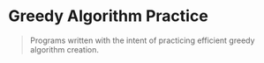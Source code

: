 # Greedy Algorithm Practice

> Programs written with the intent of practicing efficient greedy algorithm creation.
